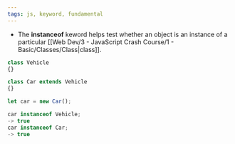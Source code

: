 ```yaml
---
tags: js, keyword, fundamental
---
```


- The **instanceof** keword helps test whether an object is an instance of a particular [[Web Dev/3 - JavaScript Crash Course/1 - Basic/Classes/Class|class]].

```js
class Vehicle
{}

class Car extends Vehicle
{}

let car = new Car();

car instanceof Vehicle;
-> true
car instanceof Car;
-> true
```